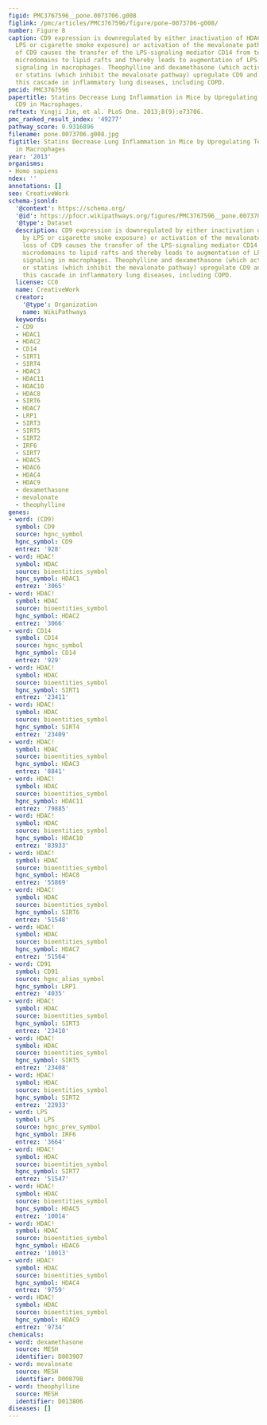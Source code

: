 ```yaml
---
figid: PMC3767596__pone.0073706.g008
figlink: /pmc/articles/PMC3767596/figure/pone-0073706-g008/
number: Figure 8
caption: CD9 expression is downregulated by either inactivation of HDAC (e.g., by
  LPS or cigarette smoke exposure) or activation of the mevalonate pathway. The loss
  of CD9 causes the transfer of the LPS-signaling mediator CD14 from tetraspanin-enriched
  microdomains to lipid rafts and thereby leads to augmentation of LPS-induced inflammatory
  signaling in macrophages. Theophylline and dexamethasone (which activate HDACs)
  or statins (which inhibit the mevalonate pathway) upregulate CD9 and may reverse
  this cascade in inflammatory lung diseases, including COPD.
pmcid: PMC3767596
papertitle: Statins Decrease Lung Inflammation in Mice by Upregulating Tetraspanin
  CD9 in Macrophages.
reftext: Yingji Jin, et al. PLoS One. 2013;8(9):e73706.
pmc_ranked_result_index: '49277'
pathway_score: 0.9316896
filename: pone.0073706.g008.jpg
figtitle: Statins Decrease Lung Inflammation in Mice by Upregulating Tetraspanin CD9
  in Macrophages
year: '2013'
organisms:
- Homo sapiens
ndex: ''
annotations: []
seo: CreativeWork
schema-jsonld:
  '@context': https://schema.org/
  '@id': https://pfocr.wikipathways.org/figures/PMC3767596__pone.0073706.g008.html
  '@type': Dataset
  description: CD9 expression is downregulated by either inactivation of HDAC (e.g.,
    by LPS or cigarette smoke exposure) or activation of the mevalonate pathway. The
    loss of CD9 causes the transfer of the LPS-signaling mediator CD14 from tetraspanin-enriched
    microdomains to lipid rafts and thereby leads to augmentation of LPS-induced inflammatory
    signaling in macrophages. Theophylline and dexamethasone (which activate HDACs)
    or statins (which inhibit the mevalonate pathway) upregulate CD9 and may reverse
    this cascade in inflammatory lung diseases, including COPD.
  license: CC0
  name: CreativeWork
  creator:
    '@type': Organization
    name: WikiPathways
  keywords:
  - CD9
  - HDAC1
  - HDAC2
  - CD14
  - SIRT1
  - SIRT4
  - HDAC3
  - HDAC11
  - HDAC10
  - HDAC8
  - SIRT6
  - HDAC7
  - LRP1
  - SIRT3
  - SIRT5
  - SIRT2
  - IRF6
  - SIRT7
  - HDAC5
  - HDAC6
  - HDAC4
  - HDAC9
  - dexamethasone
  - mevalonate
  - theophylline
genes:
- word: (CD9)
  symbol: CD9
  source: hgnc_symbol
  hgnc_symbol: CD9
  entrez: '928'
- word: HDAC!
  symbol: HDAC
  source: bioentities_symbol
  hgnc_symbol: HDAC1
  entrez: '3065'
- word: HDAC!
  symbol: HDAC
  source: bioentities_symbol
  hgnc_symbol: HDAC2
  entrez: '3066'
- word: CD14
  symbol: CD14
  source: hgnc_symbol
  hgnc_symbol: CD14
  entrez: '929'
- word: HDAC!
  symbol: HDAC
  source: bioentities_symbol
  hgnc_symbol: SIRT1
  entrez: '23411'
- word: HDAC!
  symbol: HDAC
  source: bioentities_symbol
  hgnc_symbol: SIRT4
  entrez: '23409'
- word: HDAC!
  symbol: HDAC
  source: bioentities_symbol
  hgnc_symbol: HDAC3
  entrez: '8841'
- word: HDAC!
  symbol: HDAC
  source: bioentities_symbol
  hgnc_symbol: HDAC11
  entrez: '79885'
- word: HDAC!
  symbol: HDAC
  source: bioentities_symbol
  hgnc_symbol: HDAC10
  entrez: '83933'
- word: HDAC!
  symbol: HDAC
  source: bioentities_symbol
  hgnc_symbol: HDAC8
  entrez: '55869'
- word: HDAC!
  symbol: HDAC
  source: bioentities_symbol
  hgnc_symbol: SIRT6
  entrez: '51548'
- word: HDAC!
  symbol: HDAC
  source: bioentities_symbol
  hgnc_symbol: HDAC7
  entrez: '51564'
- word: CD91
  symbol: CD91
  source: hgnc_alias_symbol
  hgnc_symbol: LRP1
  entrez: '4035'
- word: HDAC!
  symbol: HDAC
  source: bioentities_symbol
  hgnc_symbol: SIRT3
  entrez: '23410'
- word: HDAC!
  symbol: HDAC
  source: bioentities_symbol
  hgnc_symbol: SIRT5
  entrez: '23408'
- word: HDAC!
  symbol: HDAC
  source: bioentities_symbol
  hgnc_symbol: SIRT2
  entrez: '22933'
- word: LPS
  symbol: LPS
  source: hgnc_prev_symbol
  hgnc_symbol: IRF6
  entrez: '3664'
- word: HDAC!
  symbol: HDAC
  source: bioentities_symbol
  hgnc_symbol: SIRT7
  entrez: '51547'
- word: HDAC!
  symbol: HDAC
  source: bioentities_symbol
  hgnc_symbol: HDAC5
  entrez: '10014'
- word: HDAC!
  symbol: HDAC
  source: bioentities_symbol
  hgnc_symbol: HDAC6
  entrez: '10013'
- word: HDAC!
  symbol: HDAC
  source: bioentities_symbol
  hgnc_symbol: HDAC4
  entrez: '9759'
- word: HDAC!
  symbol: HDAC
  source: bioentities_symbol
  hgnc_symbol: HDAC9
  entrez: '9734'
chemicals:
- word: dexamethasone
  source: MESH
  identifier: D003907
- word: mevalonate
  source: MESH
  identifier: D008798
- word: theophylline
  source: MESH
  identifier: D013806
diseases: []
---
```

